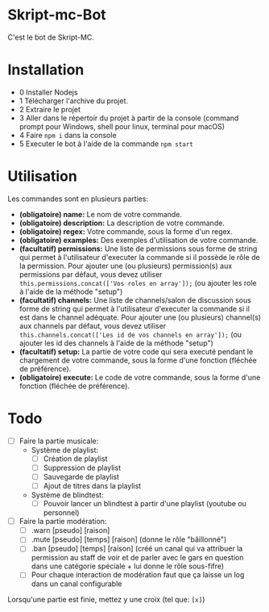 # Skript-mc-Bot

C'est le bot de Skript-MC.

# Installation

 - 0 Installer Nodejs
 - 1 Télécharger l'archive du projet.
 - 2 Extraire le projet
 - 3 Aller dans le répertoir du projet à partir de la console (command prompt pour Windows, shell pour linux, terminal pour macOS)
 - 4 Faire ``npm i`` dans la console 
 - 5 Executer le bot à l'aide de la commande ``npm start``

# Utilisation

Les commandes sont en plusieurs parties:

 - **(obligatoire) name:** Le nom de votre commande.
 - **(obligatoire) description:** La description de votre commande.
 - **(obligatoire) regex:** Votre commande, sous la forme d'un regex.
 - **(obligatoire) examples:** Des exemples d'utilisation de votre commande.
 - **(facultatif) permissions:** Une liste de permissions sous forme de string qui permet à l'utilisateur d'executer la commande si il possède le rôle de la permission. Pour ajouter une (ou plusieurs) permission(s) aux permissions par défaut, vous devez utiliser ``this.permissions.concat(['Vos roles en array']);`` (ou ajouter les role à l'aide de la méthode "setup")
 - **(facultatif) channels:** Une liste de channels/salon de discussion sous forme de string qui permet à l'utilisateur d'executer la commande si il est dans le channel adéquate. Pour ajouter une (ou plusieurs) channel(s) aux channels par défaut, vous devez utiliser ``this.channels.concat(['Les id de vos channels en array']);`` (ou ajouter les id des channels à l'aide de la méthode "setup")
 - **(facultatif) setup:** La partie de votre code qui sera executé pendant le chargement de votre commande, sous la forme d'une fonction (fléchée de préférence).
 - **(obligatoire) execute:** Le code de votre commande, sous la forme d'une fonction (fléchée de préférence).

# Todo

 - [ ] Faire la partie musicale:
    - Système de playlist:
        - [ ] Création de playlist
        - [ ] Suppression de playlist
        - [ ] Sauvegarde de playlist
        - [ ] Ajout de titres dans la playlist
    - Système de blindtest:
        - [ ] Pouvoir lancer un blindtest à partir d'une playlist (youtube ou personnel)
 - [ ] Faire la partie modération:
    - [ ] .warn [pseudo] [raison]
    - [ ] .mute [pseudo] [temps] [raison] (donne le rôle "bâillonné")
    - [ ] .ban [pseudo] [temps] [raison] (créé un canal qui va attribuer la permission au staff de voir et de parler avec le gars en question dans une catégorie spéciale + lui donne le rôle sous-fifre)
    - [ ] Pour chaque interaction de modération faut que ça laisse un log dans un canal configurable

Lorsqu'une partie est finie, mettez y une croix (tel que: ``[x]``)
